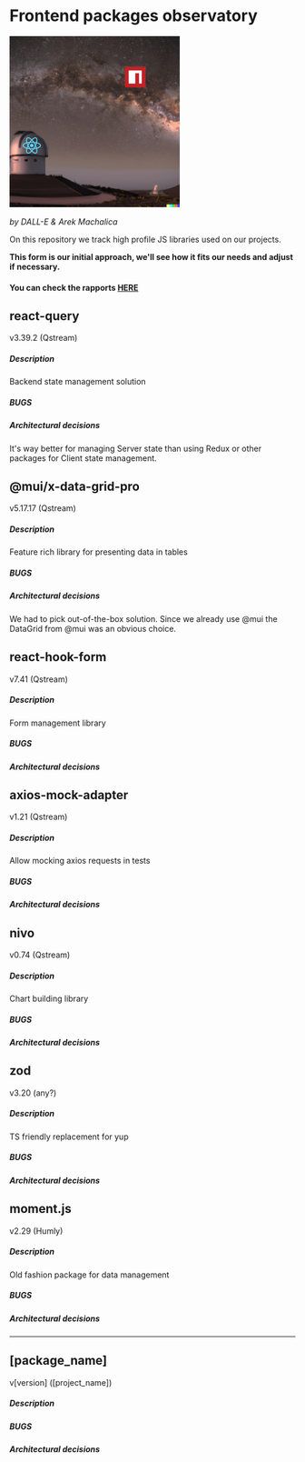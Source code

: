 # Frontend packages observatory

![Logo](Logo%20small.png)

*by DALL-E & Arek Machalica*

On this repository we track high profile JS libraries used on our projects.

**This form is our initial approach, we'll see how it fits our needs and adjust if necessary.**

#### You can check the rapports [HERE](https://github.com/Selleo/frontend_packages_observatory/issues)

## react-query

v3.39.2 (Qstream)

##### Description

Backend state management solution

##### BUGS

##### Architectural decisions

It's way better for managing Server state than using Redux or other packages for Client state management. 

## @mui/x-data-grid-pro

v5.17.17 (Qstream)

##### Description

Feature rich library for presenting data in tables

##### BUGS

##### Architectural decisions

We had to pick out-of-the-box solution. Since we already use @mui the DataGrid from @mui was an obvious choice.

## react-hook-form

v7.41 (Qstream)

##### Description

Form management library

##### BUGS

##### Architectural decisions

## axios-mock-adapter

v1.21 (Qstream)

##### Description

Allow mocking axios requests in tests

##### BUGS

##### Architectural decisions

## nivo

v0.74 (Qstream)

##### Description

Chart building library

##### BUGS

##### Architectural decisions

## zod

v3.20 (any?)

##### Description

TS friendly replacement for yup

##### BUGS

##### Architectural decisions

## moment.js

v2.29 (Humly)

##### Description

Old fashion package for data management

##### BUGS

##### Architectural decisions
----

## [package_name] 

v[version] ([project_name])

##### Description

##### BUGS

##### Architectural decisions
